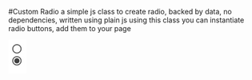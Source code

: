 #Custom Radio
a simple js class to create radio, backed by data, no dependencies, written using plain js
using this class you can instantiate radio buttons, add them to your page

![Custom Radio](custom_radio_screen.jpg "Custom Radio")